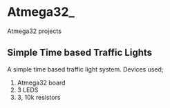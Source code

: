 # Atmega32_
 Atmega32 projects
## Simple Time based Traffic Lights 
A simple time based traffic light system. 
Devices used;
1. Atmega32 board
2. 3 LEDS
3. 3, 10k resistors
